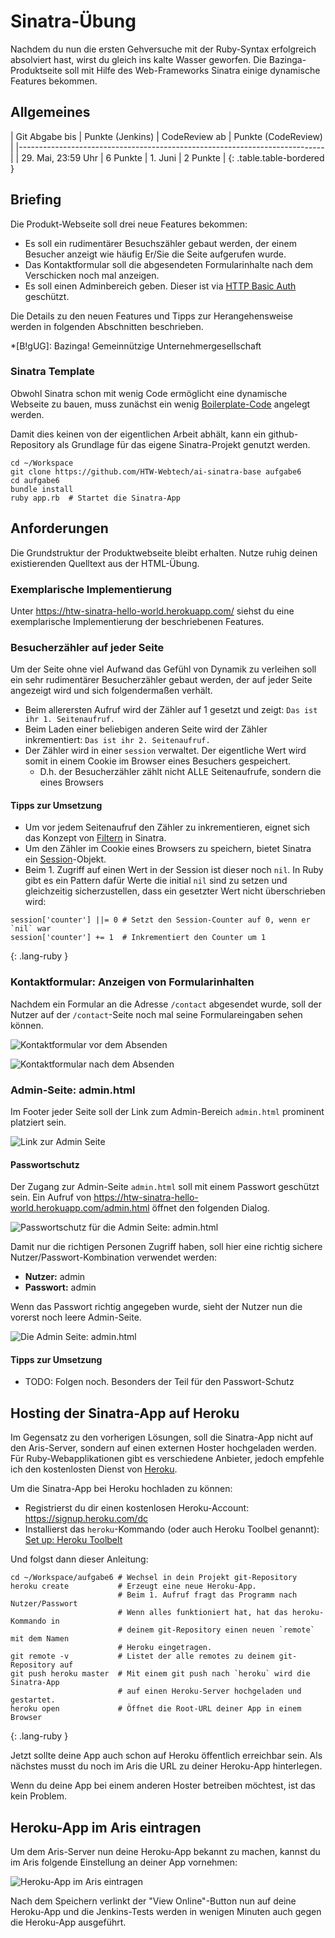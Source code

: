 # Sinatra-Übung

Nachdem du nun die ersten Gehversuche mit der Ruby-Syntax erfolgreich absolviert hast,
wirst du gleich ins kalte Wasser geworfen. Die Bazinga-Produktseite soll mit Hilfe
des Web-Frameworks Sinatra einige dynamische Features bekommen.


## Allgemeines

| Git Abgabe bis    | Punkte (Jenkins) | CodeReview ab | Punkte (CodeReview) |
|----------------------------------------------------------------------------|
| 29. Mai, 23:59 Uhr | 6 Punkte         | 1. Juni       | 2 Punkte |
{: .table.table-bordered }


## Briefing

Die Produkt-Webseite soll drei neue Features bekommen:

* Es soll ein rudimentärer Besuchszähler gebaut werden, der einem Besucher anzeigt wie häufig Er/Sie die Seite aufgerufen wurde.
* Das Kontaktformular soll die abgesendeten Formularinhalte nach dem Verschicken noch mal anzeigen.
* Es soll einen Adminbereich geben. Dieser ist via [HTTP Basic Auth](https://en.wikipedia.org/wiki/Basic_access_authentication) geschützt.

Die Details zu den neuen Features und Tipps zur Herangehensweise werden in folgenden Abschnitten beschrieben.

*[B!gUG]: Bazinga! Gemeinnützige Unternehmergesellschaft


### Sinatra Template

Obwohl Sinatra schon mit wenig Code ermöglicht eine dynamische Webseite zu bauen, muss zunächst
ein wenig [Boilerplate-Code](https://en.wikipedia.org/wiki/Boilerplate_code) angelegt werden.

Damit dies keinen von der eigentlichen Arbeit abhält, kann ein github-Repository als Grundlage
für das eigene Sinatra-Projekt genutzt werden.

~~~
cd ~/Workspace
git clone https://github.com/HTW-Webtech/ai-sinatra-base aufgabe6
cd aufgabe6
bundle install
ruby app.rb  # Startet die Sinatra-App
~~~


## Anforderungen

Die Grundstruktur der Produktwebseite bleibt erhalten. Nutze ruhig deinen existierenden
Quelltext aus der HTML-Übung.


### Exemplarische Implementierung

Unter <https://htw-sinatra-hello-world.herokuapp.com/> siehst du eine exemplarische Implementierung
der beschriebenen Features.


### Besucherzähler auf jeder Seite

Um der Seite ohne viel Aufwand das Gefühl von Dynamik zu verleihen soll ein sehr rudimentärer
Besucherzähler gebaut werden, der auf jeder Seite angezeigt wird und sich folgendermaßen verhält.

* Beim allerersten Aufruf wird der Zähler auf 1 gesetzt und zeigt: `Das ist ihr 1. Seitenaufruf.`
* Beim Laden einer beliebigen anderen Seite wird der Zähler inkrementiert: `Das ist ihr 2. Seitenaufruf.`
* Der Zähler wird in einer `session` verwaltet. Der eigentliche Wert wird somit in einem Cookie im
  Browser eines Besuchers gespeichert.
  * D.h. der Besucherzähler zählt nicht ALLE Seitenaufrufe, sondern die eines Browsers


#### Tipps zur Umsetzung

* Um vor jedem Seitenaufruf den Zähler zu inkrementieren, eignet sich das Konzept von [Filtern](http://www.sinatrarb.com/intro.html#Filters)
  in Sinatra.
* Um den Zähler im Cookie eines Browsers zu speichern, bietet Sinatra ein [Session](http://www.sinatrarb.com/intro.html#Using%20Sessions)-Objekt.
* Beim 1. Zugriff auf einen Wert in der Session ist dieser noch `nil`. In Ruby gibt es ein
  Pattern dafür Werte die initial `nil` sind zu setzen und gleichzeitig sicherzustellen, dass
  ein gesetzter Wert nicht überschrieben wird:

~~~
session['counter'] ||= 0 # Setzt den Session-Counter auf 0, wenn er `nil` war
session['counter'] += 1  # Inkrementiert den Counter um 1
~~~
{: .lang-ruby }


### Kontaktformular: Anzeigen von Formularinhalten

Nachdem ein Formular an die Adresse `/contact` abgesendet wurde, soll der Nutzer auf der
`/contact`-Seite noch mal seine Formulareingaben sehen können.

![Kontaktformular vor dem Absenden](exercises/sinatra/contact-before.png)

![Kontaktformular nach dem Absenden](exercises/sinatra/contact-after.png)



### Admin-Seite: admin.html

Im Footer jeder Seite soll der Link zum Admin-Bereich `admin.html` prominent platziert sein.

![Link zur Admin Seite](exercises/sinatra/admin-link.png)


#### Passwortschutz

Der Zugang zur Admin-Seite `admin.html` soll mit einem Passwort geschützt sein. Ein Aufruf
von <https://htw-sinatra-hello-world.herokuapp.com/admin.html> öffnet den folgenden Dialog.

![Passwortschutz für die Admin Seite: admin.html](exercises/sinatra/admin-auth.png)

Damit nur die richtigen Personen Zugriff haben, soll hier eine richtig sichere Nutzer/Passwort-Kombination
verwendet werden:

* **Nutzer:** admin
* **Passwort:** admin

Wenn das Passwort richtig angegeben wurde, sieht der Nutzer nun die vorerst noch leere Admin-Seite.

![Die Admin Seite: admin.html](exercises/sinatra/admin.png)


#### Tipps zur Umsetzung

* TODO: Folgen noch. Besonders der Teil für den Passwort-Schutz


## Hosting der Sinatra-App auf Heroku

Im Gegensatz zu den vorherigen Lösungen, soll die Sinatra-App nicht auf den Aris-Server, sondern auf
einen externen Hoster hochgeladen werden. Für Ruby-Webapplikationen gibt es verschiedene Anbieter, jedoch
empfehle ich den kostenlosten Dienst von [Heroku](https://www.heroku.com/).

Um die Sinatra-App bei Heroku hochladen zu können:

* Registrierst du dir einen kostenlosen Heroku-Account: <https://signup.heroku.com/dc>
* Installierst das `heroku`-Kommando (oder auch Heroku Toolbel genannt): [Set up: Heroku Toolbelt](https://devcenter.heroku.com/articles/getting-started-with-ruby#set-up)

Und folgst dann dieser Anleitung:

~~~
cd ~/Workspace/aufgabe6 # Wechsel in dein Projekt git-Repository
heroku create           # Erzeugt eine neue Heroku-App.
                        # Beim 1. Aufruf fragt das Programm nach Nutzer/Passwort
                        # Wenn alles funktioniert hat, hat das heroku-Kommando in
                        # deinem git-Repository einen neuen `remote` mit dem Namen
                        # Heroku eingetragen.
git remote -v           # Listet der alle remotes zu deinem git-Repository auf
git push heroku master  # Mit einem git push nach `heroku` wird die Sinatra-App
                        # auf einen Heroku-Server hochgeladen und gestartet.
heroku open             # Öffnet die Root-URL deiner App in einem Browser
~~~
{: .lang-ruby }

Jetzt sollte deine App auch schon auf Heroku öffentlich erreichbar sein. Als nächstes musst du noch
im Aris die URL zu deiner Heroku-App hinterlegen.

Wenn du deine App bei einem anderen Hoster betreiben möchtest, ist das kein Problem.


## Heroku-App im Aris eintragen

Um dem Aris-Server nun deine Heroku-App bekannt zu machen, kannst du im Aris folgende Einstellung
an deiner App vornehmen:

![Heroku-App im Aris eintragen](exercises/sinatra/heroku-aris-app.png)

Nach dem Speichern verlinkt der "View Online"-Button nun auf deine Heroku-App und die Jenkins-Tests
werden in wenigen Minuten auch gegen die Heroku-App ausgeführt.
